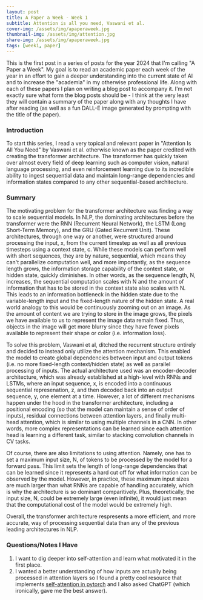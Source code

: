 ```yaml
---
layout: post
title: A Paper a Week - Week 1
subtitle: Attention is all you need, Vaswani et al.
cover-img: /assets/img/apaperaweek.jpg
thumbnail-img: /assets/img/attention.jpg
share-img: /assets/img/apaperaweek.jpg
tags: [week1, paper]
---
```


This is the first post in a series of posts for the year 2024 that I'm calling "A Paper a Week". My goal is to read an academic paper each week of the year in an effort to gain a deeper understanding into the current state of AI and to increase the "academia" in my otherwise professional life. Along with each of these papers I plan on writing a blog post to accompany it. I'm not exactly sure what form the blog posts should be - I think at the very least they will contain a summary of the paper along with any thoughts I have after reading (as well as a fun DALL-E image generated by prompting with the title of the paper).

### Introduction
To start this series, I read a very topical and relevant paper in "Attention Is All You Need" by Vaswani et al. otherwise known as the paper credited with creating the transformer architecture. The transformer has quickly taken over almost every field of deep learning such as computer vision, natural language processing, and even reinforcement learning due to its incredible ability to ingest sequential data and maintain long-range dependencies and information states compared to any other sequential-based architecture.

### Summary
The motivating problem for the transformer architecture was finding a way to scale sequential models. In NLP, the dominating architectures before the transformer were the RNN (Recurrent Neural Network), the LSTM
(Long Short-Term Memory), and the GRU (Gated Recurrent Unit). These architectures, through one way or another, were structured around processing the input, x, from the current timestep as well as all previous timesteps using a context state, c. While these models can perform well with short sequences, they are by nature, sequential, which means they can't parallelize computation well, and more importantly, as the sequence length grows, the information storage capability of the context state, or hidden state, quickly diminishes. In other words, as the sequence length, N, increases, the sequential computation scales with N and the amount of information that has to be stored in the context state also scales with N. This leads to an information bottleneck in the hidden state due to the variable-length input and the fixed-length nature of the hidden state. A real world analogy to this would be continuously zooming out on an image. As the amount of content we are trying to store in the image grows, the pixels we have available to us to represent the image data remain fixed. Thus, objects in the image will get more blurry since they have fewer pixels available to represent their shape or color (i.e. information loss).

To solve this problem, Vaswani et al, ditched the recurrent structure entirely and decided to instead only utilize the attention mechanism. This enabled the model to create global dependencies between input and output tokens (i.e. no more fixed-length context/hidden state) as well as parallel processing of inputs. The actual architecture used was an encoder-decoder architecture, which was already established at a high-level with RNNs and LSTMs, where an input sequence, x, is encoded into a continuous sequential represenation, z, and then decoded back into an output sequence, y, one element at a time. However, a lot of different mechanisms happen under the hood in the transformer architecture, including a positional encoding (so that the model can maintain a sense of order of inputs), residual connections between attention layers, and finally multi-head attention, which is similar to using multiple channels in a CNN. In other words, more complex representations can be learned since each attention head is learning a different task, similar to stacking convolution channels in CV tasks.

Of course, there are also limitations to using attention. Namely, one has to set a maximum input size, N, of tokens to be processed by the model for a forward pass. This limit sets the length of long-range dependencies that can be learned since it represents a hard cut off for what information can be observed by the model. However, in practice, these maximum input sizes are much larger than what RNNs are capable of handling accurately, which is why the architecture is so dominant comparitively. Plus, theoretically, the input size, N, could be extremely large (even infinite), it would just mean that the computational cost of the model would be extremely high.

Overall, the transformer architecture respresents a more efficient, and more accurate, way of processing sequential data than any of the previous leading architectures in NLP.

### Questions/Notes I Have
1. I want to dig deeper into self-attention and learn what motivated it in the first place.
2. I wanted a better understanding of how inputs are actually being processed in attention layers so I found a pretty cool resource that implements [self-attention in pytorch](https://spotintelligence.com/2023/01/31/self-attention/) and I also asked ChatGPT (which ironically, gave me the best answer).